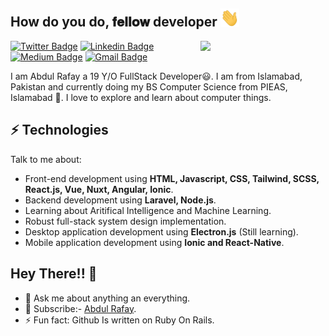 <h2>How do you do, 𝐟𝐞𝐥𝐥𝐨𝐰 developer <img src="https://raw.githubusercontent.com/ABSphreak/ABSphreak/master/gifs/Hi.gif" width="30px"></h2>

<img align='right' src='https://user-images.githubusercontent.com/5713670/87202985-820dcb80-c2b6-11ea-9f56-7ec461c497c3.gif' width='200"'>

[![Twitter Badge](https://img.shields.io/badge/-@Harshkhatri24-1ca0f1?style=flat-square&labelColor=1ca0f1&logo=twitter&logoColor=white&link=https://twitter.com/Harshkhatri24)](https://twitter.com/Harshkhatri24) [![Linkedin Badge](https://img.shields.io/badge/-harshkumarkhatri-blue?style=flat-square&logo=Linkedin&logoColor=white&link=https://www.linkedin.com/in/harshkumarkhatri/)](https://www.linkedin.com/in/harshkumarkhatri/) [![Medium Badge](https://img.shields.io/badge/-@mailharshkhatri-03a57a?style=flat-square&labelColor=000000&logo=Medium&link=https://medium.com/@mailharshkhatri/)](https://medium.com/harsh-kumar-khatri)
[![Gmail Badge](https://img.shields.io/badge/-mailharshkhatri@gmail.com-c14438?style=flat-square&logo=Gmail&logoColor=white&link=mailto:mailharshkhatri@gmail.com)](mailto:mailharshkhatri@gmail.com)

I am Abdul Rafay a 19 Y/O FullStack Developer😃. I am from Islamabad, Pakistan and currently doing my BS Computer Science from PIEAS, Islamabad 🕌. I love to explore and learn about computer things.
## ⚡ Technologies
Talk to me about:
- Front-end development using **HTML, Javascript, CSS, Tailwind, SCSS, React.js, Vue, Nuxt, Angular, Ionic**.
- Backend development using **Laravel, Node.js**.
- Learning about Aritifical Intelligence and Machine Learning.
- Robust full-stack system design implementation.
- Desktop application development using **Electron.js** (Still learning).
- Mobile application development using **Ionic and React-Native**.
## Hey There!! 🤔
- 💬 Ask me about anything an everything.
- 🔔 Subscribe:- [Abdul Rafay](https://www.youtube.com/channel/UCMIJqDasO3z_r98bjO726pQ).
- ⚡ Fun fact: Github Is written on Ruby On Rails.

